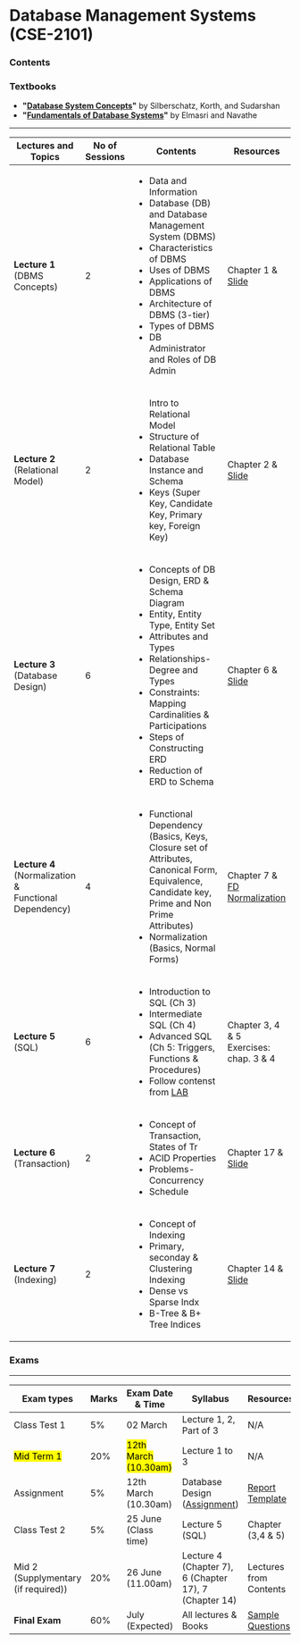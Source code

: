 # Database Management Systems (CSE-2101)  
### Contents

### Textbooks
- **"[Database System Concepts](https://www.db-book.com/)"** by Silberschatz, Korth, and Sudarshan
- **"[Fundamentals of Database Systems](https://github.com/mariush2/tdt4145/blob/master/Fundamentals%20of%20Database%20Systems%20(7th%20edition).pdf)"** by Elmasri and Navathe
---


| Lectures and Topics | No of Sessions | Contents | Resources |
|---------------------|----------------|----------|-----------|
| <b>Lecture 1 </b><br> (DBMS Concepts)  | 2 |<ul> <li> Data and Information </li> <li> Database (DB) and Database Management System (DBMS)</li> <li>Characteristics of DBMS </li> <li>Uses of DBMS</li> <li> Applications of DBMS </li> <li> Architecture of DBMS (3-tier)</li> <li> Types of DBMS </li> <li> DB Administrator and Roles of DB Admin </li> </ul>   | Chapter 1 & [Slide](https://github.com/samsuddoha/DBMS/tree/main/Lecture%201%20-%20intro)   |
| <b>Lecture 2 </b><br> (Relational Model) | 2 | <ul>Intro to Relational Model </li> <li>Structure of Relational Table</li> <li> Database Instance and Schema</li> <li>Keys (Super Key, Candidate Key, Primary key, Foreign Key) </li> </ul>   | Chapter 2 & [Slide](https://github.com/samsuddoha/DBMS/tree/main/Lecture%202%20-%20Relational%20Model)   |
| <b>Lecture 3</b> <br> (Database Design)  | 6| <ul><li>Concepts of DB Design, ERD & Schema Diagram </li> <li>Entity, Entity Type, Entity Set </li> <li> Attributes and Types </li> <li> Relationships- Degree and Types </li> <li>Constraints: Mapping Cardinalities & Participations </li> <li> Steps of Constructing ERD</li> <li>Reduction of ERD to Schema</li></ul>  | Chapter 6 & [Slide](https://github.com/samsuddoha/DBMS/tree/main/Lecture%203%20-%20Database%20Design)  |
| <b>Lecture 4</b> <br> (Normalization & <br> Functional Dependency)  | 4| <ul><li>Functional Dependency (Basics, Keys, Closure set of Attributes, Canonical Form, Equivalence, Candidate key, Prime and Non Prime Attributes) </li> <li>Normalization (Basics, Normal Forms)</li></ul>  | Chapter 7 & <br> [FD](https://github.com/samsuddoha/DBMS/blob/main/Lecture%204%20-%20FD%20%26%20Normalization/Lecture%204.1%20-Functional%20Dependency.pdf) <br> [Normalization](https://github.com/samsuddoha/DBMS/blob/main/Lecture%204%20-%20FD%20%26%20Normalization/Lecture%204.2%20-%20Normalization%20and%20RDB%20design.pdf) |
| <b>Lecture 5</b> <br> (SQL)  | 6| <ul><li>Introduction to SQL (Ch 3) </li> <li>Intermediate SQL (Ch 4)</li> <li>Advanced SQL (Ch 5: Triggers, Functions & Procedures)</li> <li>Follow contenst from [LAB](https://github.com/samsuddoha/DBMS/blob/main/Content_CSE2102.md)</li></ul>  | Chapter 3, 4 & 5 <br> Exercises: chap. 3 & 4 |
| <b>Lecture 6</b> <br> (Transaction)  | 2| <ul><li>Concept of Transaction, States of Tr </li> <li>ACID Properties</li> <li>Problems- Concurrency</li> <li>Schedule </li></ul>  | Chapter 17 & [Slide](https://github.com/samsuddoha/DBMS/blob/main/Lecture%206%20-%20Transaction/Lecture%20-6_Transaction-Ch_17.pdf) |
| <b>Lecture 7</b> <br> (Indexing)  | 2| <ul><li>Concept of Indexing</li> <li>Primary, seconday & Clustering Indexing</li> <li>Dense vs Sparse Indx</li> <li>B-Tree & B+ Tree Indices </li></ul>  | Chapter 14 & [Slide](https://github.com/samsuddoha/DBMS/blob/main/Lecture%207%20-%20Indexing/Indexing.pdf) |


### Exams

---

|Exam types| Marks| Exam Date & Time | Syllabus | Resources|
|-----------|-------|-----------------|------------|---------|
|Class Test 1| 5%| 02 March | Lecture 1, 2, Part of 3 | N/A|
|<mark>Mid Term 1 </mark>| 20%| <mark>12th March (10.30am) </mark>| Lecture 1 to 3 | N/A|
|Assignment| 5% | 12th March (10.30am) | Database Design ([Assignment](https://github.com/samsuddoha/DBMS/blob/main/Assignment/Assignment%201-ERD.pdf)) | [Report Template](https://github.com/samsuddoha/DBMS/blob/main/Assignment/ERD%20Demp%20Report.pdf)|
|Class Test 2| 5% | 25 June (Class time) | Lecture 5 (SQL) | Chapter (3,4 & 5)|
|Mid 2 (Supplymentary <br> (if required))| 20% | 26 June (11.00am) | Lecture 4 (Chapter 7), 6 (Chapter 17), 7 (Chapter 14) | Lectures from Contents|
|**Final Exam**| 60% | July (Expected) | All lectures & Books | [Sample Questions]()|

